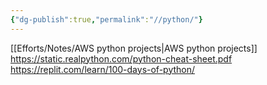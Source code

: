 ```yaml
---
{"dg-publish":true,"permalink":"//python/"}
---
```


[[Efforts/Notes/AWS python projects\|AWS python projects]]
https://static.realpython.com/python-cheat-sheet.pdf
https://replit.com/learn/100-days-of-python/
